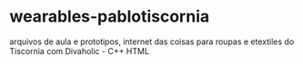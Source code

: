 # wearables-pablotiscornia
arquivos de aula e prototipos, internet das coisas para roupas e etextiles do Tiscornia com Divaholic - C++ HTML 
